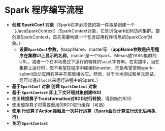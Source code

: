 # Spark 程序编写流程

-   **创建 SparkConf 对象**（Spark程序必须做的第一件事是创建一个（JavaSparkContext）/SparkContext对象，它告诉Spark如何访问集群。要创建SparkContext，首先需要构建一个包含应用程序信息的SparkConf对象。）
    -   **设置`SparkConf`参数**，如appName、master等 （**appName参数是应用程序在集群UI上显示的名称**。master是一个Spark、Mesos或YARN集群的URL，或者一个在本地模式下运行的特殊的`local`字符串。在实践中，当在集群上运行时，您不希望在程序中硬编码master，而是希望使用spark-submit启动应用程序并在那里接收它。然而，对于本地测试和单元测试，您可以通过`local`来运行进程中的Spark。）
-   **基于`SparkConf` 对象 创建 `SparkContext` 对象**
-   **基于 `SparkContext` 即上下文环境对象创建RDD**
-   使用**转换算子Transformation对RDD进行转换**，得到新的RDD
-   使用缓存算子将需要重用的RDD进行缓存（可选）
-   **使用 行动算子Action类触发一次并行运算（Spark会对计算进行优化后再执行）**
-   **关闭 `SparkContext`**

